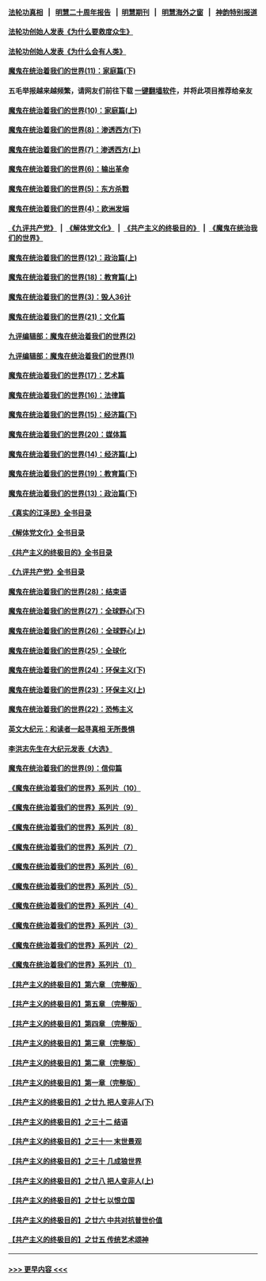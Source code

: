 #### [法轮功真相](https://github.com/gfw-breaker/truth/blob/master/README.md?t=0) &nbsp;&nbsp;|&nbsp;&nbsp; [明慧二十周年报告](https://github.com/gfw-breaker/mh-reports/blob/master/README.md?t=0) &nbsp;&nbsp;|&nbsp;&nbsp;[明慧期刊](https://github.com/gfw-breaker/mh-qikan) &nbsp;&nbsp;|&nbsp;&nbsp; [明慧海外之窗](https://github.com/gfw-breaker/mh-news/blob/master/README.md?t=0) &nbsp;&nbsp;|&nbsp;&nbsp; [神韵特别报道](https://github.com/gfw-breaker/mh-news/blob/master/shenyun.md?t=0)
#### [法轮功创始人发表《为什么要救度众生》](../pages/nsc422/n13975246.md?t=05152143) 
#### [法轮功创始人发表《为什么会有人类》](../pages/nsc422/n13912117.md?t=05152143) 
#### [魔鬼在统治着我们的世界(11)：家庭篇(下)](../pages/nsc422/n10440961.md?t=05152143) 
#### 五毛举报越来越频繁，请网友们前往下载 [一键翻墙软件](https://github.com/gfw-breaker/ssr-accounts)，并将此项目推荐给亲友
#### [魔鬼在统治着我们的世界(10)：家庭篇(上)](../pages/nsc422/n10435448.md?t=05152143) 
#### [魔鬼在统治着我们的世界(8)：渗透西方(下)](../pages/nsc422/n10429603.md?t=05152143) 
#### [魔鬼在统治着我们的世界(7)：渗透西方(上)](../pages/nsc422/n10426013.md?t=05152143) 
#### [魔鬼在统治着我们的世界(6)：输出革命](../pages/nsc422/n10421536.md?t=05152143) 
#### [魔鬼在统治着我们的世界(5)：东方杀戮](../pages/nsc422/n10417707.md?t=05152143) 
#### [魔鬼在统治着我们的世界(4)：欧洲发端](../pages/nsc422/n10414890.md?t=05152143) 
#### [《九评共产党》](https://github.com/begood0513/9ping.md/blob/master/README.md) &nbsp;|&nbsp; [《解体党文化》](../../../../jtdwh.md/blob/master/README.md)  &nbsp;|&nbsp; [《共产主义的终极目的》](../../../../gczydzjmd.md/blob/master/README.md) &nbsp;|&nbsp; [《魔鬼在统治我们的世界》](../../../../mgztzwmdsj.md/blob/master/README.md) 
#### [魔鬼在统治着我们的世界(12)：政治篇(上)](../pages/nsc422/n10444576.md?t=05152143) 
#### [魔鬼在统治着我们的世界(18)：教育篇(上)](../pages/nsc422/n10526970.md?t=05152143) 
#### [魔鬼在统治着我们的世界(3)：毁人36计](../pages/nsc422/n10411583.md?t=05152143) 
#### [魔鬼在统治着我们的世界(21)：文化篇](../pages/nsc422/n10597706.md?t=05152143) 
#### [九评编辑部：魔鬼在统治着我们的世界(2)](../pages/nsc422/n10410036.md?t=05152143) 
#### [九评编辑部：魔鬼在统治着我们的世界(1)](../pages/nsc422/n10406825.md?t=05152143) 
#### [魔鬼在统治着我们的世界(17)：艺术篇](../pages/nsc422/n10499093.md?t=05152143) 
#### [魔鬼在统治着我们的世界(16)：法律篇](../pages/nsc422/n10485969.md?t=05152143) 
#### [魔鬼在统治着我们的世界(15)：经济篇(下)](../pages/nsc422/n10469975.md?t=05152143) 
#### [魔鬼在统治着我们的世界(20)：媒体篇](../pages/nsc422/n10586579.md?t=05152143) 
#### [魔鬼在统治着我们的世界(14)：经济篇(上)](../pages/nsc422/n10457370.md?t=05152143) 
#### [魔鬼在统治着我们的世界(19)：教育篇(下)](../pages/nsc422/n10564808.md?t=05152143) 
#### [魔鬼在统治着我们的世界(13)：政治篇(下)](../pages/nsc422/n10448270.md?t=05152143) 
#### [《真实的江泽民》全书目录](../pages/nsc422/n13721399.md?t=05152143) 
#### [《解体党文化》全书目录](../pages/nsc422/n13721157.md?t=05152143) 
#### [《共产主义的终极目的》全书目录](../pages/nsc422/n13721048.md?t=05152143) 
#### [《九评共产党》全书目录](../pages/nsc422/n13708085.md?t=05152143) 
#### [魔鬼在统治着我们的世界(28)：结束语](../pages/nsc422/n10936246.md?t=05152143) 
#### [魔鬼在统治着我们的世界(27)：全球野心(下)](../pages/nsc422/n10928319.md?t=05152143) 
#### [魔鬼在统治着我们的世界(26)：全球野心(上)](../pages/nsc422/n10900318.md?t=05152143) 
#### [魔鬼在统治着我们的世界(25)：全球化](../pages/nsc422/n10788205.md?t=05152143) 
#### [魔鬼在统治着我们的世界(24)：环保主义(下)](../pages/nsc422/n10695307.md?t=05152143) 
#### [魔鬼在统治着我们的世界(23)：环保主义(上)](../pages/nsc422/n10688613.md?t=05152143) 
#### [魔鬼在统治着我们的世界(22)：恐怖主义](../pages/nsc422/n10614727.md?t=05152143) 
#### [英文大纪元：和读者一起寻真相 无所畏惧](../pages/nsc422/n12542027.md?t=05152143) 
#### [李洪志先生在大纪元发表《大选》](../pages/nsc422/n12534746.md?t=05152143) 
#### [魔鬼在统治着我们的世界(9)：信仰篇](../pages/nsc422/n10432159.md?t=05152143) 
#### [《魔鬼在统治着我们的世界》系列片（10）](../pages/nsc422/n12292670.md?t=05152143) 
#### [《魔鬼在统治着我们的世界》系列片（9）](../pages/nsc422/n12290859.md?t=05152143) 
#### [《魔鬼在统治着我们的世界》系列片（8）](../pages/nsc422/n12287445.md?t=05152143) 
#### [《魔鬼在统治着我们的世界》系列片（7）](../pages/nsc422/n12283425.md?t=05152143) 
#### [《魔鬼在统治着我们的世界》系列片（6）](../pages/nsc422/n12282314.md?t=05152143) 
#### [《魔鬼在统治着我们的世界》系列片（5）](../pages/nsc422/n12281419.md?t=05152143) 
#### [《魔鬼在统治着我们的世界》系列片（4）](../pages/nsc422/n12274024.md?t=05152143) 
#### [《魔鬼在统治着我们的世界》系列片（3）](../pages/nsc422/n12271322.md?t=05152143) 
#### [《魔鬼在统治着我们的世界》系列片（2）](../pages/nsc422/n12269049.md?t=05152143) 
#### [《魔鬼在统治着我们的世界》系列片（1）](../pages/nsc422/n12267575.md?t=05152143) 
#### [【共产主义的终极目的】第六章 （完整版）](../pages/nsc422/n11428913.md?t=05152143) 
#### [【共产主义的终极目的】第五章 （完整版）](../pages/nsc422/n11428912.md?t=05152143) 
#### [【共产主义的终极目的】第四章 （完整版）](../pages/nsc422/n11428907.md?t=05152143) 
#### [【共产主义的终极目的】第三章（完整版）](../pages/nsc422/n11428848.md?t=05152143) 
#### [【共产主义的终极目的】第二章（完整版）](../pages/nsc422/n11428831.md?t=05152143) 
#### [【共产主义的终极目的】第一章（完整版）](../pages/nsc422/n11417651.md?t=05152143) 
#### [【共产主义的终极目的】之廿九 把人变非人(下)](../pages/nsc422/n11344140.md?t=05152143) 
#### [【共产主义的终极目的】之三十二 结语](../pages/nsc422/n11360535.md?t=05152143) 
#### [【共产主义的终极目的】之三十一 末世景观](../pages/nsc422/n11351129.md?t=05152143) 
#### [【共产主义的终极目的】之三十 几成狼世界](../pages/nsc422/n11348280.md?t=05152143) 
#### [【共产主义的终极目的】之廿八 把人变非人(上)](../pages/nsc422/n11340492.md?t=05152143) 
#### [【共产主义的终极目的】之廿七 以恨立国](../pages/nsc422/n11336944.md?t=05152143) 
#### [【共产主义的终极目的】之廿六 中共对抗普世价值](../pages/nsc422/n11324785.md?t=05152143) 
#### [【共产主义的终极目的】之廿五 传统艺术颂神](../pages/nsc422/n11296396.md?t=05152143) 

----
#### [ >>> 更早内容 <<< ](../indexes/nsc422-earlier.md)

